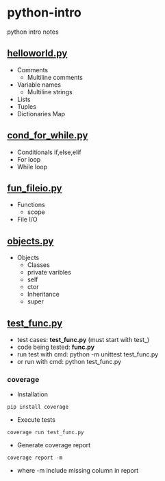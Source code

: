 # python-intro
python intro notes

## [helloworld.py](helloworld.py)
* Comments
  * Multiline comments
* Variable names
  * Multiline strings
* Lists
* Tuples
* Dictionaries Map
## [cond_for_while.py](cond_for_while.py)
* Conditionals if,else,elif
* For loop
* While loop
## [fun_fileio.py](fun_fileio.py)
* Functions
  * scope 
* File I/O
## [objects.py](objects.py)
* Objects
  * Classes
  * private varibles
  * self
  * ctor
  * Inheritance
  * super 
## [test_func.py](test_func.py)
* test cases: **test_func.py** (must start with test_)
* code being tested: **func.py**
* run test with cmd: 
  python -m unittest test_func.py
* or run with cmd:
  python test_func.py
### coverage
* Installation

`pip install coverage`

* Execute tests

`coverage run test_func.py`

* Generate coverage report

`coverage report -m`

  - where -m include missing column in report 
